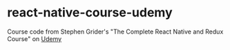 # react-native-course-udemy

Course code from Stephen Grider's "The Complete React Native and Redux Course" on [Udemy](https://www.udemy.com/the-complete-react-native-and-redux-course/)

